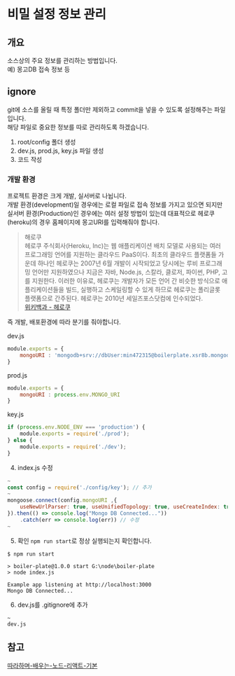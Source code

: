 # 비밀 설정 정보 관리

## 개요

소스상의 주요 정보를 관리하는 방법입니다.<br>
예) 몽고DB 접속 정보 등

## ignore

git에 소스를 올릴 때 특정 폴더만 제외하고 commit을 넣을 수 있도록 설정해주는 파일입니다.<br>
해당 파일로 중요한 정보를 따로 관리하도록 하겠습니다.

1. root/config 폴더 생성
2. dev.js, prod.js, key.js 파일 생성
3. 코드 작성

### 개발 환경

프로젝트 환경은 크게 개발, 실서버로 나뉩니다.<br>
개발 환경(development)일 경우에는 로컬 파일로 접속 정보를 가지고 있으면 되지만<br>
실서버 환경(Production)인 경우에는 여러 설정 방법이 있는데 대표적으로 헤로쿠(heroku)의 경우 홈페이지에 몽고URI를 입력해줘야 합니다.

> 해로쿠<br> 헤로쿠 주식회사(Heroku, Inc)는 웹 애플리케이션 배치 모델로 사용되는 여러 프로그래밍 언어를 지원하는 클라우드 PaaS이다. 최초의 클라우드 플랫폼들 가운데 하나인 헤로쿠는 2007년 6월 개발이 시작되었고 당시에는 루비 프로그래밍 언어만 지원하였으나 지금은 자바, Node.js, 스칼라, 클로저, 파이썬, PHP, 고를 지원한다. 이러한 이유로, 헤로쿠는 개발자가 모든 언어 간 비슷한 방식으로 애플리케이션들을 빌드, 실행하고 스케일링할 수 있게 하므로 헤로쿠는 폴리글롯 플랫폼으로 간주된다. 헤로쿠는 2010년 세일즈포스닷컴에 인수되었다. <br> [위키백과 - 헤로쿠](https://ko.wikipedia.org/wiki/%ED%97%A4%EB%A1%9C%EC%BF%A0)

즉 개발, 배포환경에 따라 분기를 줘야합니다.

dev.js
```js
module.exports = {
    mongoURI : 'mongodb+srv://dbUser:min472315@boilerplate.xsr8b.mongodb.net/<dbname>?retryWrites=true&w=majority'
}
```

prod.js
```js
module.exports = {
    mongoURI : process.env.MONGO_URI
}
```

key.js
```js
if (process.env.NODE_ENV === 'production') {
    module.exports = require('./prod');
} else {
    module.exports = require('./dev');
}
```

4. index.js 수정

```js
~
const config = require('./config/key'); // 추가
~
mongoose.connect(config.mongoURI ,{
	useNewUrlParser: true, useUnifiedTopology: true, useCreateIndex: true, useFindAndModify: false
}).then(() => console.log("Mongo DB Connected..."))
	.catch(err => console.log(err)) // 수정
~
```

5. 확인
`npm run start`로 정상 실행되는지 확인합니다.
```
$ npm run start

> boiler-plate@1.0.0 start G:\node\boiler-plate
> node index.js

Example app listening at http://localhost:3000
Mongo DB Connected...
```

6. dev.js를 .gitignore에 추가
```
~
dev.js
```

## 참고

[따라하며-배우는-노드-리액트-기본](https://www.inflearn.com/course/%EB%94%B0%EB%9D%BC%ED%95%98%EB%A9%B0-%EB%B0%B0%EC%9A%B0%EB%8A%94-%EB%85%B8%EB%93%9C-%EB%A6%AC%EC%95%A1%ED%8A%B8-%EA%B8%B0%EB%B3%B8/lecture/37071?tab=note)